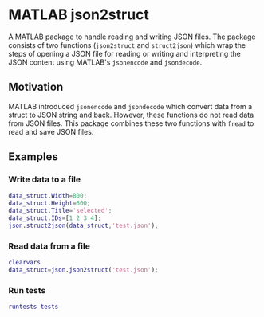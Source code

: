 # MATLAB json2struct

A MATLAB package to handle reading and writing JSON files. The package consists of two functions (`json2struct` and `struct2json`) which wrap the steps of opening a JSON file for reading or writing and interpreting the JSON content using MATLAB's `jsonencode` and `jsondecode`.

## Motivation

MATLAB introduced `jsonencode` and `jsondecode` which convert data from a struct to JSON string and back. However, these functions do not read data from JSON files. This package combines these two functions with `fread` to read and save JSON files.

## Examples

### Write data to a file

```MATLAB
data_struct.Width=800;
data_struct.Height=600;
data_struct.Title='selected';
data_struct.IDs=[1 2 3 4];
json.struct2json(data_struct,'test.json');
```

### Read data from a file

```MATLAB
clearvars
data_struct=json.json2struct('test.json');
```

### Run tests

```MATLAB
runtests tests
```
